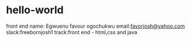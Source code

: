 # hello-world
front end 
name: Egwuenu favour ogochukwu
email:favorjosh@yahoo.com
slack:freebornjosh1
track:front end - html,css and java
